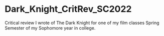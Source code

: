 # Dark_Knight_CritRev_SC2022
Critical review I wrote of The Dark Knight for one of my film classes Spring Semester of my Sophomore year in college. 
